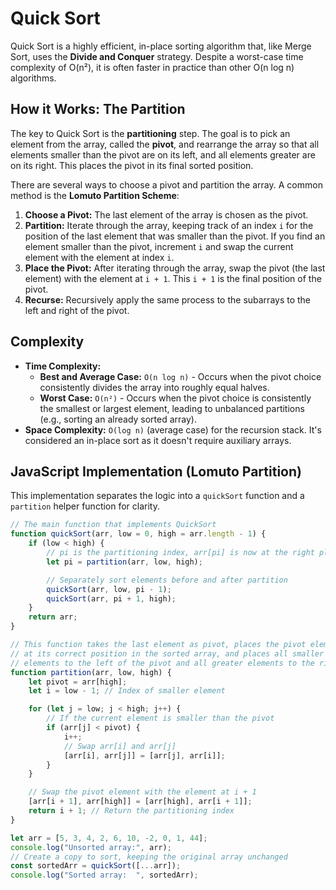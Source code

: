 # Quick Sort

Quick Sort is a highly efficient, in-place sorting algorithm that, like Merge Sort, uses the **Divide and Conquer** strategy. Despite a worst-case time complexity of O(n²), it is often faster in practice than other O(n log n) algorithms.

## How it Works: The Partition

The key to Quick Sort is the **partitioning** step. The goal is to pick an element from the array, called the **pivot**, and rearrange the array so that all elements smaller than the pivot are on its left, and all elements greater are on its right. This places the pivot in its final sorted position.

There are several ways to choose a pivot and partition the array. A common method is the **Lomuto Partition Scheme**:

1.  **Choose a Pivot:** The last element of the array is chosen as the pivot.
2.  **Partition:** Iterate through the array, keeping track of an index `i` for the position of the last element that was smaller than the pivot. If you find an element smaller than the pivot, increment `i` and swap the current element with the element at index `i`.
3.  **Place the Pivot:** After iterating through the array, swap the pivot (the last element) with the element at `i + 1`. This `i + 1` is the final position of the pivot.
4.  **Recurse:** Recursively apply the same process to the subarrays to the left and right of the pivot.

## Complexity

*   **Time Complexity:**
    *   **Best and Average Case:** `O(n log n)` - Occurs when the pivot choice consistently divides the array into roughly equal halves.
    *   **Worst Case:** `O(n²)` - Occurs when the pivot choice is consistently the smallest or largest element, leading to unbalanced partitions (e.g., sorting an already sorted array).
*   **Space Complexity:** `O(log n)` (average case) for the recursion stack. It's considered an in-place sort as it doesn't require auxiliary arrays.

## JavaScript Implementation (Lomuto Partition)

This implementation separates the logic into a `quickSort` function and a `partition` helper function for clarity.

```javascript
// The main function that implements QuickSort
function quickSort(arr, low = 0, high = arr.length - 1) {
    if (low < high) {
        // pi is the partitioning index, arr[pi] is now at the right place
        let pi = partition(arr, low, high);

        // Separately sort elements before and after partition
        quickSort(arr, low, pi - 1);
        quickSort(arr, pi + 1, high);
    }
    return arr;
}

// This function takes the last element as pivot, places the pivot element
// at its correct position in the sorted array, and places all smaller
// elements to the left of the pivot and all greater elements to the right.
function partition(arr, low, high) {
    let pivot = arr[high];
    let i = low - 1; // Index of smaller element

    for (let j = low; j < high; j++) {
        // If the current element is smaller than the pivot
        if (arr[j] < pivot) {
            i++;
            // Swap arr[i] and arr[j]
            [arr[i], arr[j]] = [arr[j], arr[i]];
        }
    }

    // Swap the pivot element with the element at i + 1
    [arr[i + 1], arr[high]] = [arr[high], arr[i + 1]];
    return i + 1; // Return the partitioning index
}

let arr = [5, 3, 4, 2, 6, 10, -2, 0, 1, 44];
console.log("Unsorted array:", arr);
// Create a copy to sort, keeping the original array unchanged
const sortedArr = quickSort([...arr]);
console.log("Sorted array:  ", sortedArr);
```